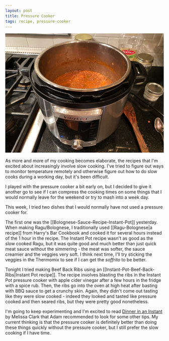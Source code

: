 ```yaml
---
layout: post
title: Pressure Cooker
tags: recipe, pressure-cooker
---
```

![Instant Pot Beef Back Ribs](/images/recipes/8202E24E-9C63-4DBB-A008-AFBA9C08982B-499-0000017FA2C55DFC/B44A406D-B3F5-4ECD-AE44-D47A0E60A1AE-13002-000625B99468A6A2.jpg)

As more and more of my cooking becomes elaborate, the recipes that I'm excited about increasingly involve slow cooking. I've tried to figure out ways to monitor temperature remotely and otherwise figure out how to do slow cooks during a working day, but it's been difficult.

I played with the pressure cooker a bit early on, but I decided to give it another go to see if I can compress the cooking times on some things that I would normally leave for the weekend or try to mash into a week day.

This week, I tried two dishes that I would normally have not used a pressure cooker for.

The first one was the [[Bolognese-Sauce-Recipe-Instant-Pot]] yesterday. When making Ragu/Bolognese, I traditionally used [[Ragu-Bolognese|a recipe]] from Harry's Bar Cookbook and cooked it for several hours instead of the 1 hour in the recipe. The Instant Pot recipe wasn't as good as the slow cooked Ragu, but it was quite good and much better than just quick meat sauce without the simmering - the meat was softer, the sauce creamier and the veggies very soft. I think next time, I'll try sticking the veggies in the Thermomix to see if I can get the *soffrito* to be better.

Tonight I tried making Beef Back Ribs using an [[Instant-Pot-Beef-Back-Ribs|Instant Pot recipe]]. The recipe involves blasting the ribs in the Instant Pot pressure cooker with apple cider vinegar after a few hours in the fridge with a spice rub. Then, the ribs go into the oven at high heat after basting with BBQ sauce to get a crunchy skin. Again, they didn't come out tasting like they were slow cooked - indeed they looked and tasted like pressure cooked and then seared ribs, but they were pretty good nonetheless.

I'm going to keep experimenting and I'm excited to read [Dinner in an Instant](https://www.amazon.com/gp/product/1524762962/) by Melissa Clark that Adam recommended to look for some other tips. My current thinking is that the pressure cooker is definitely better than doing these things quickly without the pressure cooker, but I still prefer the slow cooking if I have time.